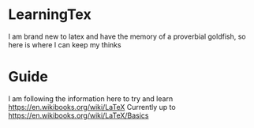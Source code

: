 # LearningTex
I am brand new to latex and have the memory of a proverbial goldfish, so here is where I can keep my thinks

# Guide 
I am following the information here to try and learn https://en.wikibooks.org/wiki/LaTeX
Currently up to https://en.wikibooks.org/wiki/LaTeX/Basics
